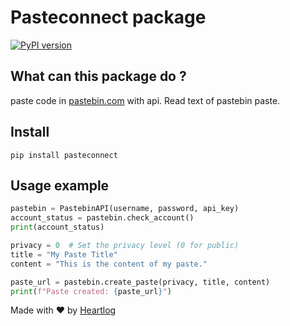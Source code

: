 # Pasteconnect package

[![PyPI version](https://badge.fury.io/py/pasteconnect.svg)](https://badge.fury.io/py/pasteconnect)

## What can this package do ?
paste code in [pastebin.com]() with api.
Read text of pastebin paste.

## Install
```
pip install pasteconnect
```

## Usage example
```py
pastebin = PastebinAPI(username, password, api_key)
account_status = pastebin.check_account()
print(account_status)

privacy = 0  # Set the privacy level (0 for public)
title = "My Paste Title"
content = "This is the content of my paste."

paste_url = pastebin.create_paste(privacy, title, content)
print(f"Paste created: {paste_url}")
```

Made with ❤️ by [Heartlog](https://github.com/heartlog/)